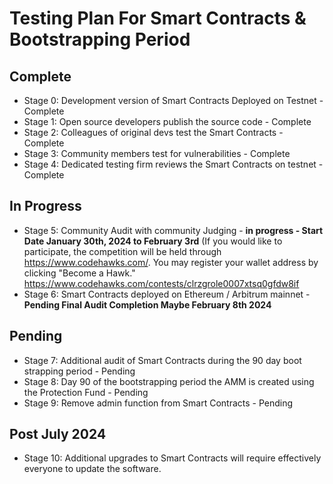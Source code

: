 # Testing Plan For Smart Contracts & Bootstrapping Period

## Complete
- Stage 0: Development version of Smart Contracts Deployed on Testnet - Complete
- Stage 1: Open source developers publish the source code - Complete
- Stage 2: Colleagues of original devs test the Smart Contracts - Complete
- Stage 3: Community members test for vulnerabilities - Complete
- Stage 4: Dedicated testing firm reviews the Smart Contracts on testnet - Complete

## In Progress
- Stage 5: Community Audit with community Judging - **in progress - Start Date January 30th, 2024 to February 3rd** 
(If you would like to participate, the competition will be held through https://www.codehawks.com/. You may register your wallet address by clicking "Become a Hawk."
https://www.codehawks.com/contests/clrzgrole0007xtsq0gfdw8if
- Stage 6: Smart Contracts deployed on Ethereum / Arbitrum mainnet - **Pending Final Audit Completion Maybe February 8th 2024**

## Pending
- Stage 7: Additional audit of Smart Contracts during the 90 day boot strapping period - Pending
- Stage 8: Day 90 of the bootstrapping period the AMM is created using the Protection Fund - Pending
- Stage 9: Remove admin function from Smart Contracts - Pending

## Post July 2024  
- Stage 10: Additional upgrades to Smart Contracts will require effectively everyone to update the software.
